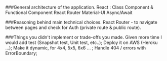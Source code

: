 ###General architecture of the application.
React : Class Component & Functional Component
React Router
Material-UI
Async/Await

###Reasoning behind main technical choices.
React Router - to navigate between pages and check for Auth (private route & public route).

###Things you didn't implement or trade-offs you made.
Given more time I would add test (Snapshot test, Unit test, etc..);
Deploy it on AWS (Heroku ...);
Make it dynamic, for 4x4, 5x5, 6x6 ... ;
Handle 404 / errors with ErrorBoundary;
